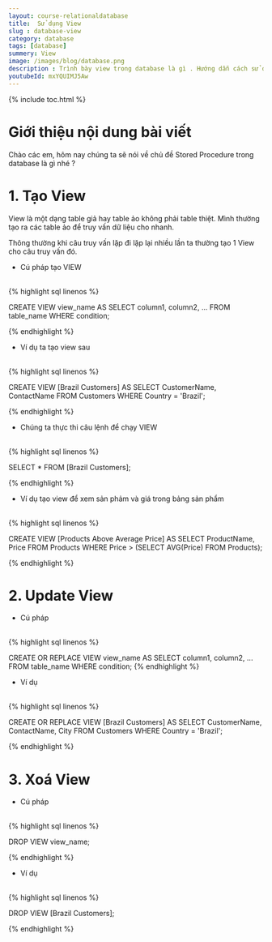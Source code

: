 ```yaml
---
layout: course-relationaldatabase
title:  Sử dụng View
slug : database-view
category: database
tags: [database]
summery: View    
image: /images/blog/database.png
description : Trình bày view trong database là gì . Hướng dẫn cách sử dụng view trong database
youtubeId: mxYQUIMJ5Aw
---
```


{% include toc.html %}

# **Giới thiệu nội dung bài viết**

Chào các em, hôm nay chúng ta sẽ nói về chủ đề Stored Procedure trong database là gì nhé ?

# **1. Tạo View**

View là một dạng table giả hay table ảo không phải table thiệt. Mình thường tạo ra các table ảo để truy vấn dữ liệu cho nhanh.

Thông thường khi câu truy vấn lặp đi lặp lại nhiều lần ta thường tạo 1 View cho câu truy vấn đó.

- Cú pháp tạo VIEW

<br>
{% highlight sql linenos %}

CREATE VIEW view_name AS
SELECT column1, column2, ...
FROM table_name
WHERE condition; 

{% endhighlight %}

- Ví dụ ta tạo view sau

<br>
{% highlight sql linenos %}

CREATE VIEW [Brazil Customers] AS
SELECT CustomerName, ContactName
FROM Customers
WHERE Country = 'Brazil'; 

{% endhighlight %}

- Chúng ta thực thi câu lệnh để chạy VIEW

<br>
{% highlight sql linenos %}

SELECT * FROM [Brazil Customers]; 

{% endhighlight %}


- Ví dụ tạo view để xem sản phảm và giá trong bảng sản phẩm

<br>
{% highlight sql linenos %}

CREATE VIEW [Products Above Average Price] AS
SELECT ProductName, Price
FROM Products
WHERE Price > (SELECT AVG(Price) FROM Products); 

{% endhighlight %}


# **2. Update View**

- Cú pháp

<br>
{% highlight sql linenos %}

CREATE OR REPLACE VIEW view_name AS
SELECT column1, column2, ...
FROM table_name
WHERE condition; 
{% endhighlight %}

- Ví dụ

<br>
{% highlight sql linenos %}

CREATE OR REPLACE VIEW [Brazil Customers] AS
SELECT CustomerName, ContactName, City
FROM Customers
WHERE Country = 'Brazil';

{% endhighlight %}

# **3. Xoá View**

- Cú pháp

<br>
{% highlight sql linenos %}

DROP VIEW view_name; 

{% endhighlight %}

- Ví dụ

<br>
{% highlight sql linenos %}

DROP VIEW [Brazil Customers]; 

{% endhighlight %}


